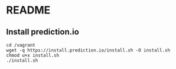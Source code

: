 # README

## Install prediction.io

    cd /vagrant
    wget -q https://install.prediction.io/install.sh -O install.sh
    chmod u+x install.sh
    ./install.sh
